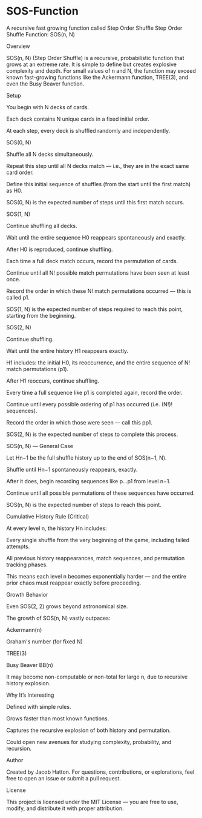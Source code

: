 # SOS-Function
A recursive fast growing function called Step Order Shuffle 
Step Order Shuffle Function: SOS(n, N)

Overview

SOS(n, N) (Step Order Shuffle) is a recursive, probabilistic function that grows at an extreme rate. It is simple to define but creates explosive complexity and depth. For small values of n and N, the function may exceed known fast-growing functions like the Ackermann function, TREE(3), and even the Busy Beaver function.

Setup

You begin with N decks of cards.

Each deck contains N unique cards in a fixed initial order.

At each step, every deck is shuffled randomly and independently.

SOS(0, N)

Shuffle all N decks simultaneously.

Repeat this step until all N decks match — i.e., they are in the exact same card order.

Define this initial sequence of shuffles (from the start until the first match) as H0.

SOS(0, N) is the expected number of steps until this first match occurs.

SOS(1, N)

Continue shuffling all decks.

Wait until the entire sequence H0 reappears spontaneously and exactly.

After H0 is reproduced, continue shuffling.

Each time a full deck match occurs, record the permutation of cards.

Continue until all N! possible match permutations have been seen at least once.

Record the order in which these N! match permutations occurred — this is called p1.

SOS(1, N) is the expected number of steps required to reach this point, starting from the beginning.

SOS(2, N)

Continue shuffling.

Wait until the entire history H1 reappears exactly.

H1 includes: the initial H0, its reoccurrence, and the entire sequence of N! match permutations (p1).

After H1 reoccurs, continue shuffling.

Every time a full sequence like p1 is completed again, record the order.

Continue until every possible ordering of p1 has occurred (i.e. (N!)! sequences).

Record the order in which those were seen — call this pp1.

SOS(2, N) is the expected number of steps to complete this process.

SOS(n, N) — General Case

Let Hn−1 be the full shuffle history up to the end of SOS(n−1, N).

Shuffle until Hn−1 spontaneously reappears, exactly.

After it does, begin recording sequences like p...p1 from level n−1.

Continue until all possible permutations of these sequences have occurred.

SOS(n, N) is the expected number of steps to reach this point.

Cumulative History Rule (Critical)

At every level n, the history Hn includes:

Every single shuffle from the very beginning of the game, including failed attempts.

All previous history reappearances, match sequences, and permutation tracking phases.

This means each level n becomes exponentially harder — and the entire prior chaos must reappear exactly before proceeding.

Growth Behavior

Even SOS(2, 2) grows beyond astronomical size.

The growth of SOS(n, N) vastly outpaces:

Ackermann(n)

Graham's number (for fixed N)

TREE(3)

Busy Beaver BB(n)

It may become non-computable or non-total for large n, due to recursive history explosion.

Why It’s Interesting

Defined with simple rules.

Grows faster than most known functions.

Captures the recursive explosion of both history and permutation.

Could open new avenues for studying complexity, probability, and recursion.

Author

Created by Jacob Hatton. For questions, contributions, or explorations, feel free to open an issue or submit a pull request.

License

This project is licensed under the MIT License — you are free to use, modify, and distribute it with proper attribution.

